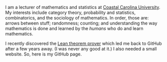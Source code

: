 I am a lecturer of mathematics and statistics at [Coastal Carolina University](https://www.coastal.edu/). My interests include category theory, probability and statistics, combinatorics, and the sociology of mathematics. In order, those are: arrows between stuff; randomness; counting; and understanding the way mathematics is done and learned by the *humans* who do and learn mathematics.

I recently discovered the [Lean theorem prover](https://leanprover.github.io/) which led me back to GitHub after a few years away. (I was never any good at it.) I also needed a small website. So, here is my GitHub page.
